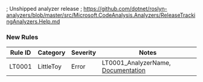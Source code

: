 ﻿; Unshipped analyzer release
; https://github.com/dotnet/roslyn-analyzers/blob/master/src/Microsoft.CodeAnalysis.Analyzers/ReleaseTrackingAnalyzers.Help.md

### New Rules

Rule ID | Category | Severity | Notes
--------|----------|----------|--------------------
LT0001  | LittleToy |  Error   | LT0001_AnalyzerName, [Documentation](CA1000_Documentation_Link)
